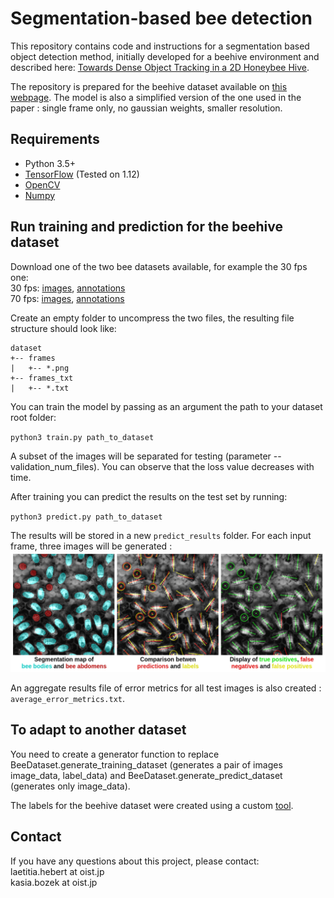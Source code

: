 Segmentation-based bee detection
================================

This repository contains code and instructions for a segmentation based object detection method, initially developed for a beehive environment and described here: [Towards Dense Object Tracking in a 2D Honeybee Hive](http://openaccess.thecvf.com/content_cvpr_2018/html/Bozek_Towards_Dense_Object_CVPR_2018_paper.html).

The repository is prepared for the beehive dataset available on [this webpage](https://groups.oist.jp/bptu/honeybee-tracking-dataset). The model is also a simplified version of the one used in the paper : single frame only, no gaussian weights, smaller resolution.


## Requirements
- Python 3.5+
- [TensorFlow](https://www.tensorflow.org/) (Tested on 1.12)
- [OpenCV](https://opencv.org/)
- [Numpy](http://www.numpy.org/)

## Run training and prediction for the beehive dataset
Download one of the two bee datasets available, for example the 30 fps one:   
30 fps: [images](https://beepositions.unit.oist.jp/frame_imgs_30fps.tgz), [annotations](https://beepositions.unit.oist.jp/frame_annotations_30fps.tgz)  
70 fps: [images](https://beepositions.unit.oist.jp/frame_imgs_70fps.tgz), [annotations](https://beepositions.unit.oist.jp/frame_annotations_70fps.tgz)

Create an empty folder to uncompress the two files, the resulting file structure should look like:  
```
dataset
+-- frames  
|   +-- *.png  
+-- frames_txt  
|   +-- *.txt  
```

You can train the model by passing as an argument the path to your dataset root folder:

`python3 train.py path_to_dataset`

A subset of the images will be separated for testing (parameter --validation_num_files). You can observe that the loss value decreases with time.

After training you can predict the results on the test set by running:

`python3 predict.py path_to_dataset`

The results will be stored in a new `predict_results` folder. For each input frame, three images will be generated :  
![alt text](doc/results_legend.png)

An aggregate results file of error metrics for all test images is also created : `average_error_metrics.txt`.



## To adapt to another dataset
You need to create a generator function to replace BeeDataset.generate_training_dataset (generates a pair of images image_data, label_data) and BeeDataset.generate_predict_dataset (generates only image_data).  

The labels for the beehive dataset were created using a custom [tool](https://github.com/oist/DenseObjectAnnotation).

## Contact

If you have any questions about this project, please contact:  
laetitia.hebert at oist.jp  
kasia.bozek at oist.jp  
